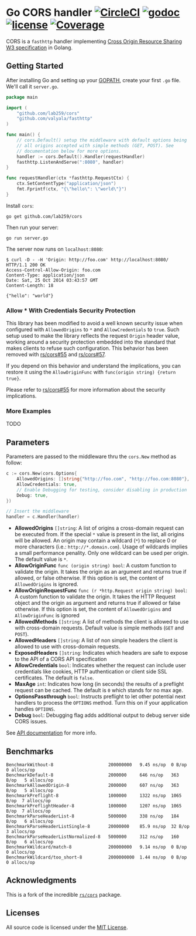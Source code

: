 # Go CORS handler [![CircleCI](https://circleci.com/gh/lab259/cors/tree/master.svg?style=shield)](https://circleci.com/gh/lab259/cors/tree/master) [![godoc](https://img.shields.io/badge/godoc-reference-blue.svg?style=flat)](https://godoc.org/github.com/lab259/cors) [![license](https://img.shields.io/badge/license-MIT-red.svg?style=flat)](https://raw.githubusercontent.com/lab259/cors/master/LICENSE) [![Coverage](https://gocover.io/_badge/github.com/lab259/cors)](http://gocover.io/github.com/lab259/cors)

CORS is a `fasthttp` handler implementing [Cross Origin Resource Sharing W3 specification](http://www.w3.org/TR/cors/) in Golang.

## Getting Started

After installing Go and setting up your [GOPATH](http://golang.org/doc/code.html#GOPATH), create your first `.go` file. We'll call it `server.go`.

```go
package main

import (
    "github.com/lab259/cors"
    "github.com/valyala/fasthttp"
)

func main() {
    // cors.Default() setup the middleware with default options being
    // all origins accepted with simple methods (GET, POST). See
    // documentation below for more options.
    handler := cors.Default().Handler(requestHandler)
    fasthttp.ListenAndServe(":8080", handler)
}

func requestHandler(ctx *fasthttp.RequestCtx) {
    ctx.SetContentType("application/json")
    fmt.Fprintf(ctx, "{\"hello\": \"world\"}")
}
```

Install `cors`:

    go get github.com/lab259/cors

Then run your server:

    go run server.go

The server now runs on `localhost:8080`:

    $ curl -D - -H 'Origin: http://foo.com' http://localhost:8080/
    HTTP/1.1 200 OK
    Access-Control-Allow-Origin: foo.com
    Content-Type: application/json
    Date: Sat, 25 Oct 2014 03:43:57 GMT
    Content-Length: 18

    {"hello": "world"}

### Allow \* With Credentials Security Protection

This library has been modified to avoid a well known security issue when configured with `AllowedOrigins` to `*` and `AllowCredentials` to `true`. Such setup used to make the library reflects the request `Origin` header value, working around a security protection embedded into the standard that makes clients to refuse such configuration. This behavior has been removed with [rs/cors#55](https://github.com/rs/cors/issues/55) and [rs/cors#57](https://github.com/rs/cors/issues/57).

If you depend on this behavior and understand the implications, you can restore it using the `AllowOriginFunc` with `func(origin string) {return true}`.

Please refer to [rs/cors#55](https://github.com/rs/cors/issues/55) for more information about the security implications.

### More Examples

TODO

## Parameters

Parameters are passed to the middleware thru the `cors.New` method as follow:

```go
c := cors.New(cors.Options{
    AllowedOrigins: []string{"http://foo.com", "http://foo.com:8080"},
    AllowCredentials: true,
    // Enable Debugging for testing, consider disabling in production
    Debug: true,
})

// Insert the middleware
handler = c.Handler(handler)
```

- **AllowedOrigins** `[]string`: A list of origins a cross-domain request can be executed from. If the special `*` value is present in the list, all origins will be allowed. An origin may contain a wildcard (`*`) to replace 0 or more characters (i.e.: `http://*.domain.com`). Usage of wildcards implies a small performance penality. Only one wildcard can be used per origin. The default value is `*`.
- **AllowOriginFunc** `func (origin string) bool`: A custom function to validate the origin. It takes the origin as an argument and returns true if allowed, or false otherwise. If this option is set, the content of `AllowedOrigins` is ignored.
- **AllowOriginRequestFunc** `func (r *http.Request origin string) bool`: A custom function to validate the origin. It takes the HTTP Request object and the origin as argument and returns true if allowed or false otherwise. If this option is set, the content of `AllowedOrigins` and `AllowOriginFunc` is ignored
- **AllowedMethods** `[]string`: A list of methods the client is allowed to use with cross-domain requests. Default value is simple methods (`GET` and `POST`).
- **AllowedHeaders** `[]string`: A list of non simple headers the client is allowed to use with cross-domain requests.
- **ExposedHeaders** `[]string`: Indicates which headers are safe to expose to the API of a CORS API specification
- **AllowCredentials** `bool`: Indicates whether the request can include user credentials like cookies, HTTP authentication or client side SSL certificates. The default is `false`.
- **MaxAge** `int`: Indicates how long (in seconds) the results of a preflight request can be cached. The default is `0` which stands for no max age.
- **OptionsPassthrough** `bool`: Instructs preflight to let other potential next handlers to process the `OPTIONS` method. Turn this on if your application handles `OPTIONS`.
- **Debug** `bool`: Debugging flag adds additional output to debug server side CORS issues.

See [API documentation](http://godoc.org/github.com/lab259/cors) for more info.

## Benchmarks

    BenchmarkWithout-8                     200000000   9.45 ns/op  0 B/op     0 allocs/op
    BenchmarkDefault-8                     2000000     646 ns/op   363 B/op   5 allocs/op
    BenchmarkAllowedOrigin-8               2000000     607 ns/op   363 B/op   5 allocs/op
    BenchmarkPreflight-8                   1000000     1322 ns/op  1065 B/op  7 allocs/op
    BenchmarkPreflightHeader-8             1000000     1207 ns/op  1065 B/op  7 allocs/op
    BenchmarkParseHeaderList-8             5000000     338 ns/op   184 B/op   6 allocs/op
    BenchmarkParseHeaderListSingle-8       20000000    85.9 ns/op  32 B/op    3 allocs/op
    BenchmarkParseHeaderListNormalized-8   5000000     312 ns/op   160 B/op   6 allocs/op
    BenchmarkWildcard/match-8              200000000   9.14 ns/op  0 B/op     0 allocs/op
    BenchmarkWildcard/too_short-8          2000000000  1.44 ns/op  0 B/op     0 allocs/op

## Acknowledgments

This is a fork of the incredible [`rs/cors`](https://github.com/rs/cors) package.

## Licenses

All source code is licensed under the [MIT License](https://raw.github.com/lab259/cors/master/LICENSE).
